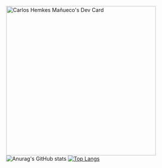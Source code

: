<a href="https://app.daily.dev/carlosshm99"><img src="https://api.daily.dev/devcards/730e51a2505b4e68a2b58348bef6f055.png?r=dpc" width="400" alt="Carlos Hemkes Mañueco's Dev Card"/></a>
![Anurag's GitHub stats](https://github-readme-stats.vercel.app/api?username=chemkes1999&show_icons=true&theme=dracula)
[![Top Langs](https://github-readme-stats.vercel.app/api/top-langs/?username=chemkes1999&hide_progress=true)](https://github.com/anuraghazra/github-readme-stats)
